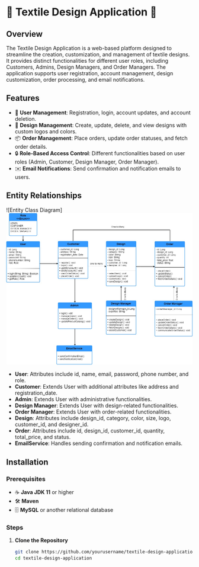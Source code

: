 # 🌟 Textile Design Application 🌟

## Overview
The Textile Design Application is a web-based platform designed to streamline the creation, customization, and management of textile designs. It provides distinct functionalities for different user roles, including Customers, Admins, Design Managers, and Order Managers. The application supports user registration, account management, design customization, order processing, and email notifications.

## Features
- 🔑 **User Management**: Registration, login, account updates, and account deletion.
- 🎨 **Design Management**: Create, update, delete, and view designs with custom logos and colors.
- 📦 **Order Management**: Place orders, update order statuses, and fetch order details.
- 🔒 **Role-Based Access Control**: Different functionalities based on user roles (Admin, Customer, Design Manager, Order Manager).
- ✉️ **Email Notifications**: Send confirmation and notification emails to users.

## Entity Relationships
![Entity Class Diagram]![Entity Class Diagram](https://github.com/JananJavdan/demo-textiledesign-application/blob/main/entity_class_diagram.png)


- **User**: Attributes include id, name, email, password, phone number, and role.
- **Customer**: Extends User with additional attributes like address and registration_date.
- **Admin**: Extends User with administrative functionalities.
- **Design Manager**: Extends User with design-related functionalities.
- **Order Manager**: Extends User with order-related functionalities.
- **Design**: Attributes include design_id, category, color, size, logo, customer_id, and designer_id.
- **Order**: Attributes include id, design_id, customer_id, quantity, total_price, and status.
- **EmailService**: Handles sending confirmation and notification emails.

## Installation

### Prerequisites
- ☕ **Java JDK 11** or higher
- 🛠️ **Maven**
- 🗄️ **MySQL** or another relational database

### Steps
1. **Clone the Repository**
   ```bash
   git clone https://github.com/yourusername/textile-design-application.git
   cd textile-design-application




